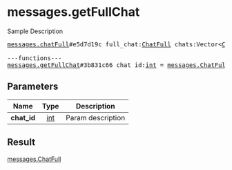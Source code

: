 # messages.getFullChat

Sample Description

<pre>
<a href="../constructor/messages.chatFull.md">messages.chatFull</a>#e5d7d19c full_chat:<a href="../type/ChatFull.md">ChatFull</a> chats:Vector&lt;<a href="../type/Chat.md">Chat</a>&gt; users:Vector&lt;<a href="../type/User.md">User</a>&gt; = <a href="../type/messages.ChatFull.md">messages.ChatFull</a>;

---functions---
<a href="../method/messages.getFullChat.md">messages.getFullChat</a>#3b831c66 chat_id:<a href="../type/int.md">int</a> = <a href="../type/messages.ChatFull.md">messages.ChatFull</a>;</pre>
## Parameters

| Name | Type | Description |
|------|:----:|-------------|
| **chat_id** | <a href="../type/int.md">int</a> | Param description |

## Result

<a href="../type/messages.ChatFull.md">messages.ChatFull</a>

